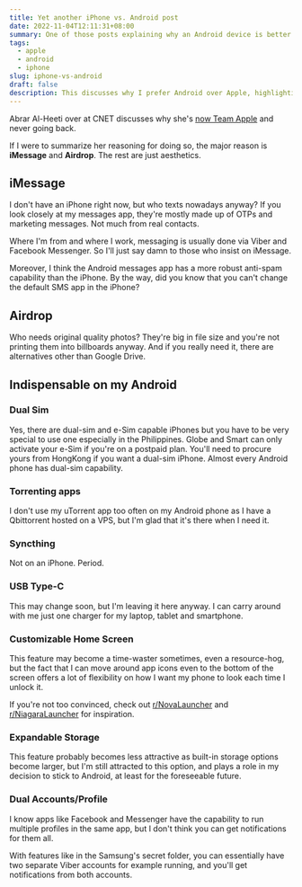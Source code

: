 ```yaml
---
title: Yet another iPhone vs. Android post
date: 2022-11-04T12:11:31+08:00
summary: One of those posts explaining why an Android device is better than the iPhone.
tags:
  - apple
  - android
  - iphone
slug: iphone-vs-android
draft: false
description: This discusses why I prefer Android over Apple, highlighting key features that are indispensable to me, such as dual SIM, torrenting apps, Syncthing, USB Type-C, customizable home screens, expandable storage, and dual accounts/profile. I also critique iMessage and Airdrop, explaining their preferences for alternatives.
---
```


Abrar Al-Heeti over at CNET discusses why she's [now Team Apple](https://www.cnet.com/tech/mobile/im-now-team-apple-and-i-dont-think-ill-ever-go-back/) and never going back.

If I were to summarize her reasoning for doing so, the major reason is **iMessage** and **Airdrop**. The rest are just aesthetics.

## iMessage
I don't have an iPhone right now, but who texts nowadays anyway? If you look closely at my messages app, they're mostly made up of OTPs and marketing messages. Not much from real contacts.

Where I'm from and where I work, messaging is usually done via Viber and Facebook Messenger. So I'll just say damn to those who insist on iMessage.

Moreover, I think the Android messages app has a more robust anti-spam capability than the iPhone. By the way, did you know that you can't change the default SMS app in the iPhone?

## Airdrop
Who needs original quality photos? They're big in file size and you're not printing them into billboards anyway. And if you really need it, there are alternatives other than Google Drive.

## Indispensable on my Android
### Dual Sim
Yes, there are dual-sim and e-Sim capable iPhones but you have to be very special to use one especially in the Philippines. Globe and Smart can only activate your e-Sim if you're on a postpaid plan. You'll need to procure yours from HongKong if you want a dual-sim iPhone. Almost every Android phone has dual-sim capability.

### Torrenting apps
I don't use my uTorrent app too often on my Android phone as I have a Qbittorrent hosted on a VPS, but I'm glad that it's there when I need it.

### Syncthing
Not on an iPhone. Period.

### USB Type-C
This may change soon, but I'm leaving it here anyway. I can carry around with me just one charger for my laptop, tablet and smartphone.

### Customizable Home Screen
This feature may become a time-waster sometimes, even a resource-hog, but the fact that I can move around app icons even to the bottom of the screen offers a lot of flexibility on how I want my phone to look each time I unlock it.

If you're not too convinced, check out [r/NovaLauncher](https://www.reddit.com/r/NovaLauncher/) and [r/NiagaraLauncher](https://www.reddit.com/r/NiagaraLauncher/) for inspiration.

### Expandable Storage
This feature probably becomes less attractive as built-in storage options become larger, but I'm still attracted to this option, and plays a role in my decision to stick to Android, at least for the foreseeable future.

### Dual Accounts/Profile
I know apps like Facebook and Messenger have the capability to run multiple profiles in the same app, but I don't think you can get notifications for them all.

With features like in the Samsung's secret folder, you can essentially have two separate Viber accounts for example running, and you'll get notifications from both accounts.
